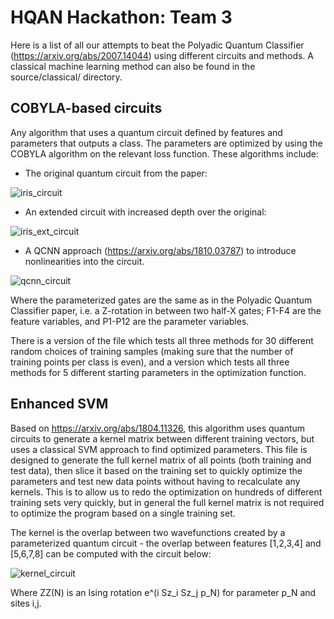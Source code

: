 # HQAN Hackathon: Team 3

Here is a list of all our attempts to beat the Polyadic Quantum Classifier (https://arxiv.org/abs/2007.14044) using different circuits and methods. A classical machine learning method can also be found in the source/classical/ directory.

## COBYLA-based circuits
Any algorithm that uses a quantum circuit defined by features and parameters that outputs a class. The parameters are optimized by using the COBYLA algorithm on the relevant loss function. These algorithms include: 
- The original quantum circuit from the paper:

![iris_circuit](https://user-images.githubusercontent.com/49004387/177741855-f2b7559c-db8d-4847-a29d-4423fe8ae223.png)

- An extended circuit with increased depth over the original:

![iris_ext_circuit](https://user-images.githubusercontent.com/49004387/177741894-ad64a0e0-d905-497b-bc4a-6eec6060795f.png)

- A QCNN approach (https://arxiv.org/abs/1810.03787) to introduce nonlinearities into the circuit.

![qcnn_circuit](https://user-images.githubusercontent.com/49004387/177736899-82d6f91b-0b5d-459b-9a5a-095b7a4751c0.png)

Where the parameterized gates are the same as in the Polyadic Quantum Classifier paper, i.e. a Z-rotation in between two half-X gates; F1-F4 are the feature variables, and P1-P12 are the parameter variables.

There is a version of the file which tests all three methods for 30 different random choices of training samples (making sure that the number of training points per class is even), and a version which tests all three methods for 5 different starting parameters in the optimization function. 

## Enhanced SVM
Based on https://arxiv.org/abs/1804.11326, this algorithm uses quantum circuits to generate a kernel matrix between different training vectors, but uses a classical SVM approach to find optimized parameters. This file is designed to generate the full kernel matrix of all points (both training and test data), then slice it based on the training set to quickly optimize the parameters and test new data points without having to recalculate any kernels. This is to allow us to redo the optimization on hundreds of different training sets very quickly, but in general the full kernel matrix is not required to optimize the program based on a single training set.

The kernel is the overlap between two wavefunctions created by a parameterized quantum circuit - the overlap between features [1,2,3,4] and [5,6,7,8] can be computed with the circuit below:

![kernel_circuit](https://user-images.githubusercontent.com/49004387/177737063-ad9e8688-ae01-488a-9611-67ae2c7d7c97.png)

Where ZZ(N) is an Ising rotation e^(i Sz_i Sz_j p_N) for parameter p_N and sites i,j.

